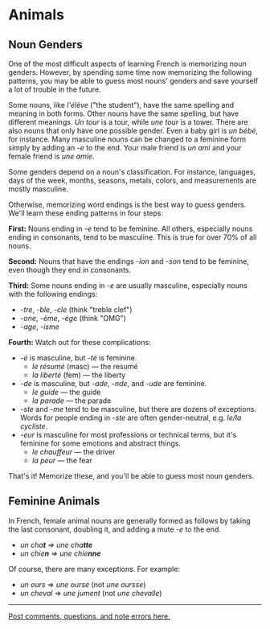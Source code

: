 # Animals

## Noun Genders

One of the most difficult aspects of learning French is memorizing noun genders. However, by spending some time now memorizing the following patterns, you may be able to guess most nouns' genders and save yourself a lot of trouble in the future.

Some nouns, like _l'élève_ ("the student"), have the same spelling and meaning in both forms. Other nouns have the same spelling, but have different meanings. _Un tour_ is a tour, while _une tour_ is a tower. There are also nouns that only have one possible gender. Even a baby girl is _un bébé_, for instance. Many masculine nouns can be changed to a feminine form simply by adding an _-e_ to the end. Your male friend is _un ami_ and your female friend is _une amie_.

Some genders depend on a noun's classification. For instance, languages, days of the week, months, seasons, metals, colors, and measurements are mostly masculine.

Otherwise, memorizing word endings is the best way to guess genders. We'll learn these ending patterns in four steps:

**First:** Nouns ending in _-e_ tend to be feminine. All others, especially nouns ending in consonants, tend to be masculine. This is true for over 70% of all nouns.

**Second:** Nouns that have the endings _-ion_ and _-son_ tend to be feminine, even though they end in consonants.

**Third:** Some nouns ending in _-e_ are usually masculine, especially nouns with the following endings:

*   _-tre_, _-ble_, _-cle_ (think "treble clef")
*   _-one_, _-ème_, _-ège_ (think "OMG")
*   _-age_, _-isme_

**Fourth:** Watch out for these complications:

*   _-é_ is masculine, but _-té_ is feminine.
    *   _le résumé_ (masc) — the resumé
    *   _la liberté_ (fem) — the liberty
*   _-de_ is masculine, but _-ade_, _-nde_, and _-ude_ are feminine.
    *   _le guide_ — the guide
    *   _la parade_ — the parade
*   _-ste_ and _-me_ tend to be masculine, but there are dozens of exceptions. Words for people ending in _-ste_ are often gender-neutral, e.g. _le/la cycliste_.
*   _-eur_ is masculine for most professions or technical terms, but it's feminine for some emotions and abstract things.
    *   _le chauffeur_ — the driver
    *   _la peur_ — the fear

That's it! Memorize these, and you'll be able to guess most noun genders.

## Feminine Animals

In French, female animal nouns are generally formed as follows by taking the last consonant, doubling it, and adding a mute _-e_ to the end.

*   _un cha**t** ⇒ une cha**tte**_
*   _un chie**n** ⇒ une chie**nne**_

Of course, there are many exceptions. For example:

*   _un ours_ ⇒ _une ourse_ (not _une oursse_)
*   _un cheval_ ⇒ _une jument_ (not _une chevalle_)

* * *

[Post comments, questions, and note errors here.](http://www.duolingo.com/DXLi)